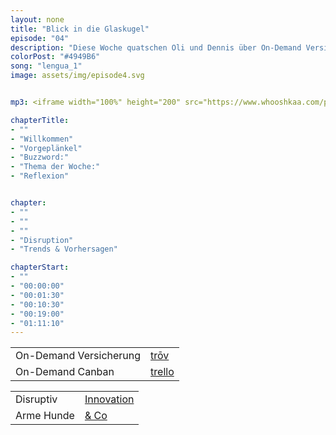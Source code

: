 ```yaml
---
layout: none
title: "Blick in die Glaskugel"
episode: "04"
description: "Diese Woche quatschen Oli und Dennis über On-Demand Versicherungen, die große Disruption und die unglaublichen Design- & Technologietrends für 2017"
colorPost: "#4949B6"
song: "lengua_1"
image: assets/img/episode4.svg


mp3: <iframe width="100%" height="200" src="https://www.whooshkaa.com/player/episode/id/92933?visual=true" frameborder="0"></iframe>

chapterTitle:
- ""
- "Willkommen"
- "Vorgeplänkel"
- "Buzzword:"
- "Thema der Woche:"
- "Reflexion"


chapter:
- ""
- ""
- ""
- "Disruption"
- "Trends & Vorhersagen"

chapterStart:
- ""
- "00:00:00"
- "00:01:30"
- "00:10:30"
- "00:19:00"
- "01:11:10"
---
```


<!-- nach 8 einträgen ein neues table erstellen, danke :) !-->

| | |
|:-|:-|
| On-Demand Versicherung | [trōv](http://trov.com/) |
| On-Demand Canban | [trello](https://trello.com) |




| | |
|:-|:-|
| Disruptiv | [Innovation](https://techcrunch.com/event-type/disrupt/) |
| Arme Hunde | [& Co](https://de.wikipedia.org/wiki/BCG-Matrix)  